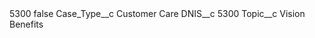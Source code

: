 <?xml version="1.0" encoding="UTF-8"?>
<CustomMetadata xmlns="http://soap.sforce.com/2006/04/metadata" xmlns:xsi="http://www.w3.org/2001/XMLSchema-instance" xmlns:xsd="http://www.w3.org/2001/XMLSchema">
    <label>5300</label>
    <protected>false</protected>
    <values>
        <field>Case_Type__c</field>
        <value xsi:type="xsd:string">Customer Care</value>
    </values>
    <values>
        <field>DNIS__c</field>
        <value xsi:type="xsd:string">5300</value>
    </values>
    <values>
        <field>Topic__c</field>
        <value xsi:type="xsd:string">Vision Benefits</value>
    </values>
</CustomMetadata>
